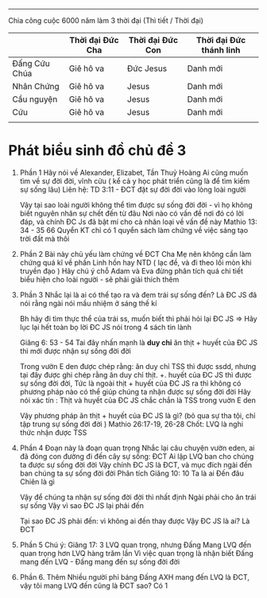 
---
Chia công cuộc 6000 năm làm 3 thời đại 
(Thì tiết / Thời đại)

|               | Thời đại Đức Cha | Thời đại Đức Con | Thời đại Đức thánh linh |
| ------------- | ---------------- | ---------------- | ----------------------- |
| Đấng Cứu Chúa | Giê hô va        | Đức Jesus        | Danh mới                |
| Nhân Chứng    | Giê hô va        | Jesus            | Danh mới                |
| Cầu nguyện    | Giê hô va        | Jesus            | Danh mới                |
| Cứu           | Giê hô va        | Jesus            | Danh mới                |
|               |                  |                  |                         |


# Phát biểu sinh đồ chủ đề 3

1. Phần 1
	Hãy nói về Alexander, Elizabet, Tần Thuỷ Hoàng
	Ai cũng muốn tìm về sự đời đời, vĩnh cửu ( kể cả y học phát triển cũng là để tìm kiếm sự sống lâu)
	Liên hệ: TD 3:11 - ĐCT đặt sự đời đời vào lòng loài người

	Vậy tại sao loài người không thể tìm được sự sống đời đời - vì họ không biết nguyên nhân sự chết đến từ đâu
	Nơi nào có vấn đề nơi đó có lời đáp, và chính ĐC Js đã bật mí cho cả nhân loại về vấn đề này 
	Mathio 13: 34 - 35
	66 Quyển KT chỉ có 1 quyển sách làm chứng về việc sáng tạo trời đất mà thôi 
2. Phần 2
	Bài này chủ yếu làm chứng về ĐCT Cha Mẹ nên không cần làm chứng quá kĩ về phần Linh hồn hay NTD ( lạc đề, và đi theo lối mòn khi truyền đạo )
	Hãy chú ý chỗ Adam và Eva đừng phân tích quá chi tiết biểu hiện cho loài người - sẽ phải giải thích thêm 
3. Phần 3
	Nhắc lại là ai có thể tạo ra và đem trái sự sống đến? Là ĐC JS đã nói rằng ngài nói mầu nhiệm ở sáng thế kí 

	Bh hãy đi tìm thực thể của trái ss, muốn biết thì phải hỏi lại ĐC JS => Hãy lục lại hết toàn bọ lời ĐC JS nói trong 4 sách tin lành

	Giăng 6: 53 - 54
	Tai đây nhấn mạnh là **duy chỉ** ăn thịt + huyết của ĐC JS thì mới được nhận sự sống đời đời 

	Trong vườn E den được chép rằng: ăn duy chỉ TSS thì được ssdd, nhưng tại đây được ghi chép rằng ăn duy chỉ thịt. +. huyết của ĐC JS thì được sự sống đời đời,
	Tức là ngoài thịt + huyết của ĐC JS ra thì không có phương pháp nào có thể giúp chúng ta nhận được sự sống đời đời
	Hãy nói xác tín : Thịt và huyết của ĐC JS chắc chắn là TSS trong vuờn E den 

	Vậy phương pháp ăn thịt + huyết của ĐC JS là gì?
	(bỏ qua sự tha tội, chỉ tập trung sự sống đời đời )
	Mathio 26:17-19, 26-28
	Chốt: LVQ là nghi thức nhận được TSS 
	
4.  Phần 4 
	Đoạn này là đoạn quan trọng
	Nhắc lại câu chuyện vườn eden, ai đã đóng con đường đi đến cây sự sống: ĐCT
	Ai lập LVQ ban cho chúng ta được sự sống đời đời 
	Vậy chính ĐC JS là ĐCT, và mục đích ngài đến ban chúng ta sự sống đời đời
	Phân tích Giăng 10: 10
	Ta là ai
	Đến đâu
	Chiên là gì

	Vậy để chúng ta nhận sự sống đời đời thì nhất định Ngài phải cho ăn trái sự sống 
	Vậy vì sao ĐC JS lại phải đến 

	Tại sao ĐC JS phải đến: vì không ai đến thay được
	Vậy ĐC JS là ai? Là ĐCT 
5. Phần 5
	Chú ý: Giăng 17: 3
	LVQ quan trọng, nhưng Đấng Mang LVQ đến quan trọng hơn LVQ hàng trăm lần
	Vì việc quan trọng là nhận biết Đấng mang đến LVQ - Đấng mang đến sự sống đời đời 
6. Phần 6. Thêm 
	Nhiều người phỉ báng Đấng AXH mang đến LVQ là ĐCT, vậy tôi mang LVQ đến cũng là ĐCT sao? 
	Có 1 
